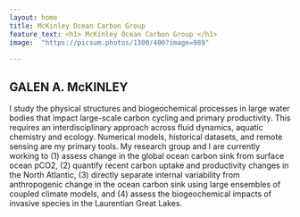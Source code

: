 ```yaml
---
layout: home
title: McKinley Ocean Carbon Group 
feature_text: <h1> McKinley Ocean Carbon Group </h1>
image:  "https://picsum.photos/1300/400?image=989"
	
---
```


## GALEN A. McKINLEY 

I study the physical structures and biogeochemical processes in large water bodies that impact large-scale carbon cycling and primary productivity. This requires an interdisciplinary approach across fluid dynamics, aquatic chemistry and ecology. Numerical models, historical datasets, and remote sensing are my primary tools. My research group and I are currently working to (1) assess change in the global ocean carbon sink from surface ocean pCO2, (2) quantify recent carbon uptake and productivity changes in the North Atlantic, (3) directly separate internal variability from anthropogenic change in the ocean carbon sink using large ensembles of coupled climate models, and (4) assess the biogeochemical impacts of invasive species in the Laurentian Great Lakes. 





